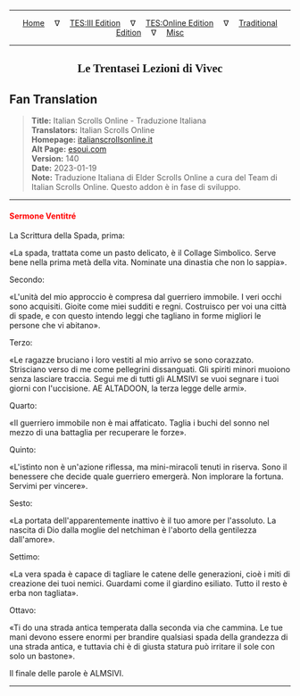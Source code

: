 
---

<!-- Jekyll Page Links -->

<center>
<a href="../../../../../index.html">Home</a>
&emsp;&nabla;&emsp;
<a href="../../../../index-tes3.html">TES:III Edition</a>
&emsp;&nabla;&emsp;
<a href="../../../../index-teso.html">TES:Online Edition</a>
&emsp;&nabla;&emsp;
<a href="../../../../index-traditional.html">Traditional Edition</a>
&emsp;&nabla;&emsp;
<a href="../../../../index-misc.html">Misc</a>
</center>

<!-- Markdown Body Below: -->

---

<center>
<h2><span style="font-family:Georgia">Le Trentasei Lezioni di Vivec</span></h2>
</center>

## Fan Translation

> __Title:__ Italian Scrolls Online - Traduzione Italiana\
> __Translators:__ Italian Scrolls Online\
> __Homepage:__ [italianscrollsonline.it][1]\
> __Alt Page:__ [esoui.com][2]\
> __Version:__ 140\
> __Date:__ 2023-01-19\
> __Note:__ Traduzione Italiana di Elder Scrolls Online a cura del Team di Italian Scrolls Online. Questo addon è in fase di sviluppo.

[1]: http://italianscrollsonline.it/
[2]: https://www.esoui.com/downloads/info2854-ItalianScrollsOnline-TraduzioneItaliana.html

---

#### <span style="color:red">Sermone Ventitré</span>

La Scrittura della Spada, prima:

«La spada, trattata come un pasto delicato, è il Collage Simbolico. Serve bene nella prima metà della vita. Nominate una dinastia che non lo sappia».

Secondo:

«L'unità del mio approccio è compresa dal guerriero immobile. I veri occhi sono acquisiti. Gioite come miei sudditi e regni. Costruisco per voi una città di spade, e con questo intendo leggi che tagliano in forme migliori le persone che vi abitano».

Terzo:

«Le ragazze bruciano i loro vestiti al mio arrivo se sono corazzato. Strisciano verso di me come pellegrini dissanguati. Gli spiriti minori muoiono senza lasciare traccia. Segui me di tutti gli ALMSIVI se vuoi segnare i tuoi giorni con l'uccisione. AE ALTADOON, la terza legge delle armi».

Quarto:

«Il guerriero immobile non è mai affaticato. Taglia i buchi del sonno nel mezzo di una battaglia per recuperare le forze».

Quinto:

«L'istinto non è un'azione riflessa, ma mini-miracoli tenuti in riserva. Sono il benessere che decide quale guerriero emergerà. Non implorare la fortuna. Servimi per vincere».

Sesto:

«La portata dell'apparentemente inattivo è il tuo amore per l'assoluto. La nascita di Dio dalla moglie del netchiman è l'aborto della gentilezza dall'amore».

Settimo:

«La vera spada è capace di tagliare le catene delle generazioni, cioè i miti di creazione dei tuoi nemici. Guardami come il giardino esiliato. Tutto il resto è erba non tagliata».

Ottavo:

«Ti do una strada antica temperata dalla seconda via che cammina. Le tue mani devono essere enormi per brandire qualsiasi spada della grandezza di una strada antica, e tuttavia chi è di giusta statura può irritare il sole con solo un bastone».

Il finale delle parole è ALMSIVI.

---
